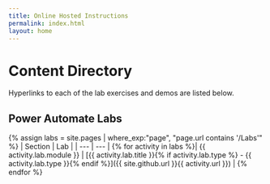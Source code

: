```yaml
---
title: Online Hosted Instructions
permalink: index.html
layout: home
---
```


# Content Directory

Hyperlinks to each of the lab exercises and demos are listed below.

## Power Automate Labs  

{% assign labs = site.pages | where_exp:"page", "page.url contains '/Labs'" %}
| Section | Lab |
| --- | --- | 
{% for activity in labs  %}| {{ activity.lab.module }} | [{{ activity.lab.title }}{% if activity.lab.type %} - {{ activity.lab.type }}{% endif %}]({{ site.github.url }}{{ activity.url }}) |
{% endfor %}
